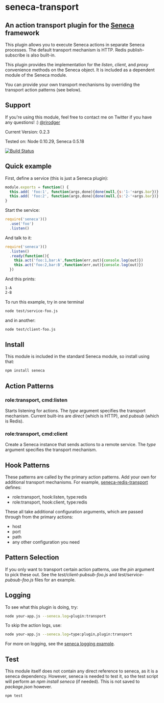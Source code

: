 # seneca-transport

## An action transport plugin for the [Seneca](http://senecajs.org) framework

This plugin allows you to execute Seneca actions in separate Seneca processes. The default transport
mechanism is HTTP. Redis publish-subscribe is also built-in.

This plugin provides the implementation for the <i>listen</i>, <i>client</i>, and <i>proxy</i> convenience methods on the
Seneca object. It is included as a dependent module of the Seneca module.

You can provide your own transport mechanisms by overriding the transport action patterns (see below).


## Support

If you're using this module, feel free to contact me on Twitter if you
have any questions! :) [@rjrodger](http://twitter.com/rjrodger)

Current Version: 0.2.3

Tested on: Node 0.10.29, Seneca 0.5.18

[![Build Status](https://travis-ci.org/rjrodger/seneca-transport.png?branch=master)](https://travis-ci.org/rjrodger/seneca-transport)



## Quick example

First, define a service (this is just a Seneca plugin):

```JavaScript
module.exports = function() {
  this.add( 'foo:1', function(args,done){done(null,{s:'1-'+args.bar})} )
  this.add( 'foo:2', function(args,done){done(null,{s:'2-'+args.bar})} )
}
```

Start the service:

```JavaScript
require('seneca')()
  .use('foo')
  .listen()
```

And talk to it:

```JavaScript
require('seneca')()
  .listen()
  .ready(function(){
    this.act('foo:1,bar:A',function(err,out){console.log(out)})
    this.act('foo:2,bar:B',function(err,out){console.log(out)})
  })
```

And this prints:

```sh
1-A
2-B
```


To run this example, try in one terminal

```sh
node test/service-foo.js
```

and in another:

```sh
node test/client-foo.js
```




## Install

This module is included in the standard Seneca module, so install using that:

```sh
npm install seneca
```



## Action Patterns

### role:transport, cmd:listen

Starts listening for actions. The <i>type</i> argument specifies the
transport mechanism. Current built-ins are <i>direct</i> (which is
HTTP), and <i>pubsub</i> (which is Redis).


### role:transport, cmd:client

Create a Seneca instance that sends actions to a remote service.  The
<i>type</i> argument specifies the transport mechanism.


## Hook Patterns

These patterns are called by the primary action patterns. Add your own for additional transport mechanisms. For example, [seneca-redis-transport](http://github.com/rjrodger/seneca-redis-transport) defines:

   * role:transport, hook:listen, type:redis
   * role:transport, hook:client, type:redis

These all take additional configuration arguments, which are passed through from the primary actions:

   * host
   * port
   * path
   * any other configuration you need


## Pattern Selection

If you only want to transport certain action patterns, use the <i>pin</i> argument to pick these out. See the
<i>test/client-pubsub-foo.js</i> and <i>test/service-pubsub-foo.js</i> files for an example.



## Logging

To see what this plugin is doing, try:

```sh
node your-app.js --seneca.log=plugin:transport
```

To skip the action logs, use:

```sh
node your-app.js --seneca.log=type:plugin,plugin:transport
```

For more on logging, see the [seneca logging example](http://senecajs.org/logging-example.html).


## Test

This module itself does not contain any direct reference to seneca, as
it is a seneca dependency. However, seneca is needed to test it, so
the test script will perform an _npm install seneca_ (if needed). This is not
saved to _package.json_ however.

```sh
npm test
```



